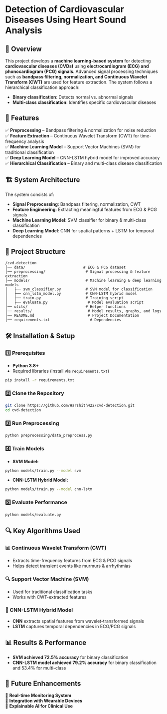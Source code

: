 # Detection of Cardiovascular Diseases Using Heart Sound Analysis  

## 📌 Overview  
This project develops a **machine learning-based system** for detecting **cardiovascular diseases (CVDs)** using **electrocardiogram (ECG) and phonocardiogram (PCG) signals**. Advanced signal processing techniques such as **bandpass filtering, normalization, and Continuous Wavelet Transform (CWT)** are used for feature extraction. The system follows a hierarchical classification approach:  
- **Binary classification**: Detects normal vs. abnormal signals  
- **Multi-class classification**: Identifies specific cardiovascular diseases  

## 🚀 Features  
✅ **Preprocessing** – Bandpass filtering & normalization for noise reduction  
✅ **Feature Extraction** – Continuous Wavelet Transform (CWT) for time-frequency analysis  
✅ **Machine Learning Model** – Support Vector Machines (SVM) for traditional classification  
✅ **Deep Learning Model** – CNN-LSTM hybrid model for improved accuracy  
✅ **Hierarchical Classification** – Binary and multi-class disease classification  

## 🏗️ System Architecture  
The system consists of:  
- **Signal Preprocessing**: Bandpass filtering, normalization, CWT  
- **Feature Engineering**: Extracting meaningful features from ECG & PCG signals  
- **Machine Learning Model**: SVM classifier for binary & multi-class classification  
- **Deep Learning Model**: CNN for spatial patterns + LSTM for temporal dependencies  

## 📜 Project Structure  
```
/cvd-detection
│── data/                          # ECG & PCG dataset
│── preprocessing/                  # Signal processing & feature extraction
│── models/                         # Machine learning & deep learning models
│   ├── svm_classifier.py           # SVM model for classification
│   ├── cnn_lstm_model.py           # CNN-LSTM hybrid model
│   ├── train.py                    # Training script
│   ├── evaluate.py                  # Model evaluation script
│── utils/                          # Helper functions
│── results/                         # Model results, graphs, and logs
│── README.md                        # Project Documentation
│── requirements.txt                  # Dependencies
```

## 🛠️ Installation & Setup  

### 1️⃣ Prerequisites  
- **Python 3.8+**  
- Required libraries (install via `requirements.txt`)  
```bash
pip install -r requirements.txt
```

### 2️⃣ Clone the Repository  
```bash
git clone https://github.com/Harshith422/cvd-detection.git
cd cvd-detection
```

### 3️⃣ Run Preprocessing  
```bash
python preprocessing/data_preprocess.py
```

### 4️⃣ Train Models  
- **SVM Model:**  
```bash
python models/train.py --model svm
```
- **CNN-LSTM Hybrid Model:**  
```bash
python models/train.py --model cnn-lstm
```

### 5️⃣ Evaluate Performance  
```bash
python models/evaluate.py
```

## 🔍 Key Algorithms Used  
### 📊 Continuous Wavelet Transform (CWT)  
- Extracts time-frequency features from ECG & PCG signals  
- Helps detect transient events like murmurs & arrhythmias  

### 🔍 Support Vector Machine (SVM)  
- Used for traditional classification tasks  
- Works with CWT-extracted features  

### 🔮 CNN-LSTM Hybrid Model  
- **CNN** extracts spatial features from wavelet-transformed signals  
- **LSTM** captures temporal dependencies in ECG/PCG signals  

## 📊 Results & Performance  
- **SVM achieved 72.5% accuracy** for binary classification  
- **CNN-LSTM model achieved 79.2% accuracy** for binary classification and 53.4% for multi-class  

## 📄 Future Enhancements  
🔹 **Real-time Monitoring System**  
🔹 **Integration with Wearable Devices**  
🔹 **Explainable AI for Clinical Use**  
